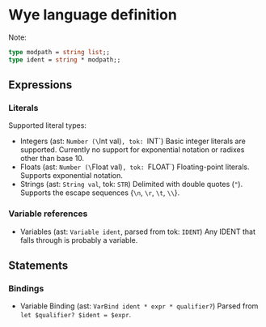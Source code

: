 # Wye language definition
Note:
```ocaml
type modpath = string list;;
type ident = string * modpath;;
```

## Expressions
### Literals
Supported literal types:
* Integers (ast: `Number (\`Int val)`, tok: `INT`)
  Basic integer literals are supported.
  Currently no support for exponential notation or radixes other than base 10.
* Floats (ast: `Number (\`Float val)`, tok: `FLOAT`)
  Floating-point literals. Supports exponential notation.
* Strings (ast: `String val`, tok: `STR`)
  Delimited with double quotes (`"`).
  Supports the escape sequences {`\n`, `\r`, `\t`, `\\`}.

### Variable references
* Variables (ast: `Variable ident`, parsed from tok: `IDENT`)
  Any IDENT that falls through is probably a variable.

## Statements
### Bindings
* Variable Binding (ast: `VarBind ident * expr * qualifier?`)
  Parsed from `let $qualifier? $ident = $expr`.
